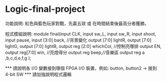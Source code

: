 # Logic-final-project
功能說明:
紅色與藍色玩家對戰，先贏五球 或 在時間結束後最高分者獲勝。

程式模組說明:
module final(input CLK,
					 input sw_L,
					 input sw_R,
					 input shoot,
					 input pause,
					 input [3:0] back,    //背景變化
					 output [7:0] lightR,
					 output [7:0] lightG,
					 output [7:0] lightB,
					 output reg [2:0] whichCol,  //控制亮哪排
					 output EN,
					 output reg[7:0] win,  //亮燈得分
                output reg beep,//音樂區
                output reg a ,b,c,d,e,f,g
);

*** 請說明各 I/O 變數接到哪個 FPGA I/O 裝置，例如: button, button2 -> 接到 4-bit SW
*** 請加強說明程式邏輯
